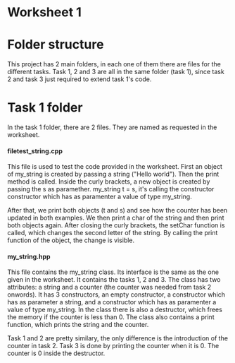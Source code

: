 <h1>Worksheet 1</h1>

# Folder structure
This project has 2 main folders, in each one of them there are files for the different tasks.
Task 1, 2 and 3 are all in the same folder (task 1), since task 2 and task 3 just required to extend task 1's code.

# Task 1 folder
In the task 1 folder, there are 2 files. They are named as requested in the worksheet.

<h4>filetest_string.cpp</h4> 
This file is used to test the code provided in the worksheet. First an object of my_string is created by passing a string ("Hello world"). Then the print method is called. 
Inside the curly brackets, a new object is created by passing the s as paramether. 
my_string t = s, it's calling the constructor constructor which has as paramenter a value of type my_string.

After that, we print both objects (t and s) and see how the counter has been updated in both examples.
We then print a char of the string and then print both objects again.
After closing the curly brackets, the setChar function is called, which changes the second letter of the string.
By calling the print function of the object, the change is visible.
    
<h4>my_string.hpp</h4>
This file contains the my_string class. Its interface is the same as the one given in the worksheet. It contains the tasks 1, 2 and 3. 
The class has two attributes: a string and a counter (the counter was needed from task 2 onwords). It has 3 constructors, an empty constructor, a constructor which has as parameter a string, and a constructor which has as paramenter a value of type my_string. In the class there is also a destructor, which frees the memory if the counter is less than 0.
The class also contains a print function, which prints the string and the counter.

Task 1 and 2 are pretty similary, the only difference is the introduction of the counter in task 2. Task 3 is done by printing the counter when it is 0. The counter is 0 inside the destructor. 


